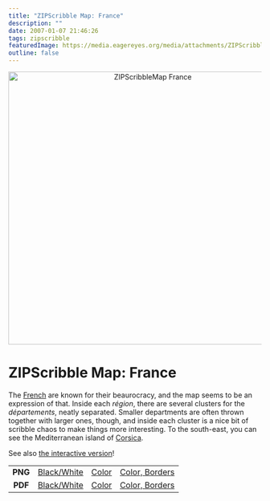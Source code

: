 ```yaml
---
title: "ZIPScribble Map: France"
description: ""
date: 2007-01-07 21:46:26
tags: zipscribble
featuredImage: https://media.eagereyes.org/media/attachments/ZIPScribbleMaps/ZIPScribbleMap-France-color-borders.png
outline: false
---
```


<p align="center"><img class="aligncenter" title="ZIPScribbleMap France" src="https://media.eagereyes.org/media/attachments/ZIPScribbleMaps/ZIPScribbleMap-France-color-borders.png" alt="ZIPScribbleMap France" width="559" height="544" border="0" /></p>

# ZIPScribble Map: France

The <a href="http://en.wikipedia.org/wiki/France">French</a> are known for their beaurocracy, and the map seems to be an expression of that. Inside each <em>région</em>, there are several clusters for the <em>départements</em>, neatly separated. Smaller departments are often thrown together with larger ones, though, and inside each cluster is a nice bit of scribble chaos to make things more interesting. To the south-east, you can see the Mediterranean island of <a href="http://en.wikipedia.org/wiki/Corsica">Corsica</a>.

See also <a href="/zipscribble-maps/interactive-zipscribble-map#FR">the interactive version</a>!

<table width="60%" border="0" align="center">
<tbody>
<tr>
<td align="center"><strong>PNG</strong></td>
<td align="center"><a href="https://media.eagereyes.org/media/attachments/ZIPScribbleMaps/ZIPScribbleMap-France.png" target="_blank" rel="slb_off">Black/White</a></td>
<td align="center"><a href="https://media.eagereyes.org/media/attachments/ZIPScribbleMaps/ZIPScribbleMap-France-color.png" target="_blank" rel="slb_off">Color</a></td>
<td align="center"><a href="https://media.eagereyes.org/media/attachments/ZIPScribbleMaps/ZIPScribbleMap-France-color-borders.png" target="_blank" rel="slb_off">Color, Borders</a></td>
</tr>
<tr>
<td align="center"><strong>PDF</strong></td>
<td align="center"><a href="https://media.eagereyes.org/media/attachments/ZIPScribbleMaps/ZIPScribbleMap-France.pdf" target="_blank">Black/White</a></td>
<td align="center"><a href="https://media.eagereyes.org/media/attachments/ZIPScribbleMaps/ZIPScribbleMap-France-color.pdf" target="_blank">Color</a></td>
<td align="center"><a href="https://media.eagereyes.org/media/attachments/ZIPScribbleMaps/ZIPScribbleMap-France-color-borders.pdf" target="_blank">Color, Borders</a></td>
</tr>
</tbody>
</table>


<PostedBy />


